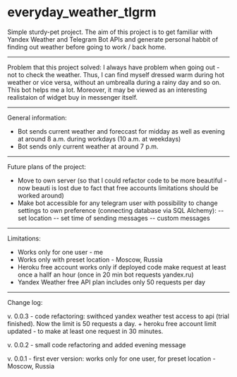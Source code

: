 # everyday_weather_tlgrm
Simple sturdy-pet project. The aim of this project is to get familiar with Yandex Weather and Telegram Bot APIs and generate personal habbit of finding out weather before going to work / back home. 
*** 
Problem that this project solved: I always have problem when going out - not to check the weather. Thus, I can find myself dressed warm during hot weather or vice versa, without an umbrealla during a rainy day and so on. This bot helps me a lot. Moreover, it may be viewed as an interesting realistaion of widget buy in messenger itself.

*** 

General information:
* Bot sends current weather and foreccast for midday as well as evening at around 8 a.m. during workdays (10 a.m. at weekdays)
* Bot sends only current weather at around 7 p.m.

*** 

Future plans of the project:
* Move to own server (so that I could refactor code to be more beautiful - now beauti is lost due to fact that free accounts limitations should be worked around)
* Make bot accessible for any telegram user with possibility to change settings to own preference (connecting database via SQL Alchemy):
-- set location
-- set time of sending messages
-- custom messages

*** 

Limitations:
* Works only for one user - me
* Works only with preset location - Moscow, Russia
* Heroku free account works only if deployed code make request at least once a hallf an hour (once in 20 min bot requests yandex.ru)
* Yandex Weather free API plan includes only 50 requests per day

*** 

Change log:

v. 0.0.3 - code refactoring: swithced yandex weather test access to api (trial finished). Now the limit is 50 requests a day. + heroku free account limit updated - to make at least one request in 30 minutes. 

v. 0.0.2 - small code refactoring and added evening message

v. 0.0.1 - first ever version: works only for one user, for preset location - Moscow, Russia
